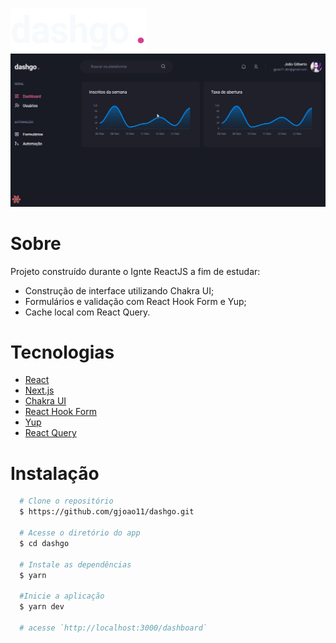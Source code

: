 ![Dashgo logo](./.github/logo.svg)
![Dashgo demo](./.github/dashgo.gif)

# Sobre
Projeto construído durante o Ignte ReactJS a fim de estudar: 
- Construção de interface utilizando Chakra UI;
- Formulários e validação com React Hook Form e Yup;
- Cache local com React Query.

# Tecnologias

- [React](https://reactjs.org/)
- [Next.js](https://nextjs.org/)
- [Chakra UI](https://chakra-ui.com/)
- [React Hook Form](https://react-hook-form.com/)
- [Yup](https://github.com/jquense/yup)
- [React Query](https://react-query.tanstack.com/)

# Instalação

```bash
  # Clone o repositório
  $ https://github.com/gjoao11/dashgo.git

  # Acesse o diretório do app
  $ cd dashgo

  # Instale as dependências
  $ yarn

  #Inicie a aplicação
  $ yarn dev

  # acesse `http://localhost:3000/dashboard`
```
